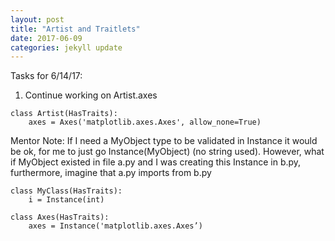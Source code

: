 ```yaml
---
layout: post
title: "Artist and Traitlets"
date: 2017-06-09
categories: jekyll update
---
```


Tasks for 6/14/17:
1. Continue working on Artist.axes

~~~
class Artist(HasTraits):
    axes = Axes('matplotlib.axes.Axes', allow_none=True)
~~~

Mentor Note:
If I need a MyObject type to be validated in Instance it would be ok, for me to just go Instance(MyObject) (no string used). However, what if MyObject existed in file a.py and I was creating this Instance in b.py, furthermore, imagine that a.py imports from b.py
~~~
class MyClass(HasTraits):
    i = Instance(int)
~~~

~~~
class Axes(HasTraits):
    axes = Instance('matplotlib.axes.Axes’)
~~~
